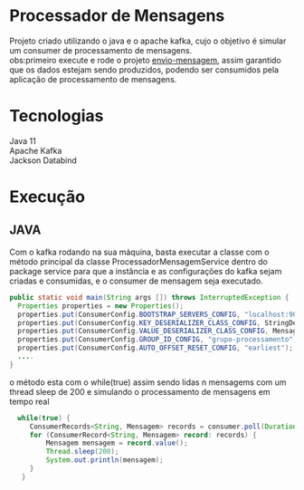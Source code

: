 # Processador de Mensagens

Projeto criado utilizando o java e o apache kafka, cujo o objetivo é simular um consumer de processamento de mensagens.\
obs:primeiro execute e rode o projeto [envio-mensagem](https://github.com/rddeveloper/envio-mensagem), assim garantido que os dados estejam sendo produzidos, podendo ser consumidos pela aplicação de processamento de mensagens.

# Tecnologias

Java 11\
Apache Kafka\
Jackson Databind

# Execução
## JAVA
Com o kafka rodando na sua máquina, basta executar a classe com o método principal da classe ProcessadorMensagemService dentro do package service para que a instância e as configurações do kafka sejam criadas e consumidas, e o consumer de mensagem seja executado.

```Java
public static void main(String args []) throws InterruptedException {
  Properties properties = new Properties();
  properties.put(ConsumerConfig.BOOTSTRAP_SERVERS_CONFIG, "localhost:9092");
  properties.put(ConsumerConfig.KEY_DESERIALIZER_CLASS_CONFIG, StringDeserializer.class.getName());
  properties.put(ConsumerConfig.VALUE_DESERIALIZER_CLASS_CONFIG, MensagemDeserializer.class.getName());
  properties.put(ConsumerConfig.GROUP_ID_CONFIG, "grupo-processamento");
  properties.put(ConsumerConfig.AUTO_OFFSET_RESET_CONFIG, "earliest");
  ....
}
```
o método esta com o while(true) assim sendo lidas n mensagems com um thread sleep de 200 e simulando o processamento de mensagens em tempo real
```Java
  while(true) {
     ConsumerRecords<String, Mensagem> records = consumer.poll(Duration.ofMillis(200));
     for (ConsumerRecord<String, Mensagem> record: records) {
         Mensagem mensagem = record.value();
         Thread.sleep(200);
         System.out.println(mensagem);
     }
   }
```

